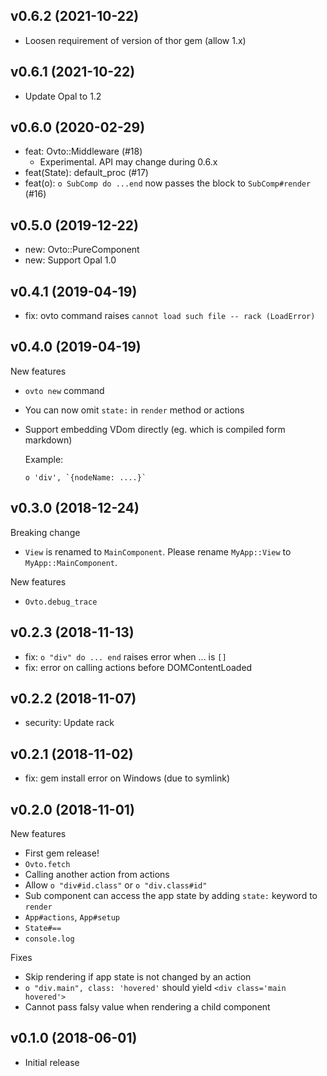 ## v0.6.2 (2021-10-22)

- Loosen requirement of version of thor gem (allow 1.x)

## v0.6.1 (2021-10-22)

- Update Opal to 1.2

## v0.6.0 (2020-02-29)

- feat: Ovto::Middleware (#18)
  - Experimental. API may change during 0.6.x
- feat(State): default_proc (#17)
- feat(o): `o SubComp do ...end` now passes the block to `SubComp#render` (#16)

## v0.5.0 (2019-12-22)

- new: Ovto::PureComponent
- new: Support Opal 1.0

## v0.4.1 (2019-04-19)

- fix: ovto command raises `cannot load such file -- rack (LoadError)`

## v0.4.0 (2019-04-19)

New features

- `ovto new` command
- You can now omit `state:` in `render` method or actions
- Support embedding VDom directly (eg. which is compiled form markdown)

  Example:
      
      o 'div', `{nodeName: ....}`

## v0.3.0 (2018-12-24)

Breaking change

- `View` is renamed to `MainComponent`. Please rename `MyApp::View` to `MyApp::MainComponent`.

New features

- `Ovto.debug_trace`

## v0.2.3 (2018-11-13)

- fix: `o "div" do ... end` raises error when ... is `[]`
- fix: error on calling actions before DOMContentLoaded

## v0.2.2 (2018-11-07)

- security: Update rack

## v0.2.1 (2018-11-02)

- fix: gem install error on Windows (due to symlink)

## v0.2.0 (2018-11-01)

New features

- First gem release!
- `Ovto.fetch`
- Calling another action from actions
- Allow `o "div#id.class"` or `o "div.class#id"`
- Sub component can access the app state by adding `state:` keyword to `render`
- `App#actions`, `App#setup`
- `State#==`
- `console.log`

Fixes

- Skip rendering if app state is not changed by an action
- `o "div.main", class: 'hovered'` should yield `<div class='main hovered'>`
- Cannot pass falsy value when rendering a child component

## v0.1.0 (2018-06-01)

- Initial release
